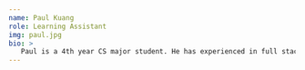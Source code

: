 ```yaml
---
name: Paul Kuang
role: Learning Assistant
img: paul.jpg
bio: >
   Paul is a 4th year CS major student. He has experienced in full stack web development and mobile application, he is interested in learning mix reality right now. Outside of his studies, Paul enjoys playing video games and practice cello.
---
```

